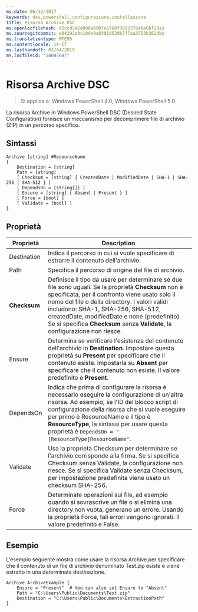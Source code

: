 ```yaml
---
ms.date: 06/12/2017
keywords: dsc,powershell,configurazione,installazione
title: Risorsa Archive DSC
ms.openlocfilehash: d5ccd242d000a0907c6768f30923764be6bf20a3
ms.sourcegitcommit: e04292a9c10de9a8391d529b7f7aa3753b362dbe
ms.translationtype: MTE95
ms.contentlocale: it-IT
ms.lasthandoff: 01/04/2019
ms.locfileid: "54047647"
---
```

# <a name="dsc-archive-resource"></a>Risorsa Archive DSC

> Si applica a: Windows PowerShell 4.0, Windows PowerShell 5.0

La risorsa Archive in Windows PowerShell DSC (Desired State Configuration) fornisce un meccanismo per decomprimere file di archivio (ZIP) in un percorso specifico.

## <a name="syntax"></a>Sintassi
```MOF
Archive [string] #ResourceName
{
    Destination = [string]
    Path = [string]
    [ Checksum = [string] { CreatedDate | ModifiedDate | SHA-1 | SHA-256 | SHA-512 } ]
    [ DependsOn = [string[]] ]
    [ Ensure = [string] { Absent | Present } ]
    [ Force = [bool] ]
    [ Validate = [bool] ]
}
```

## <a name="properties"></a>Proprietà

|  Proprietà  |  Description   |
|---|---|
| Destination| Indica il percorso in cui si vuole specificare di estrarre il contenuto dell'archivio.|
| Path| Specifica il percorso di origine del file di archivio.|
| __Checksum__| Definisce il tipo da usare per determinare se due file sono uguali. Se la proprietà __Checksum__ non è specificata, per il confronto viene usato solo il nome del file o della directory. I valori validi includono: SHA-1, SHA-256, SHA-512, createdDate, modifiedDate e none (predefinito). Se si specifica __Checksum__ senza __Validate__, la configurazione non riesce.|
| Ensure| Determina se verificare l'esistenza del contenuto dell'archivio in __Destination__. Impostare questa proprietà su __Present__ per specificare che il contenuto esiste. Impostarla su __Absent__ per specificare che il contenuto non esiste. Il valore predefinito è __Present__.|
| DependsOn | Indica che prima di configurare la risorsa è necessario eseguire la configurazione di un'altra risorsa. Ad esempio, se l'ID del blocco script di configurazione della risorsa che si vuole eseguire per primo è ResourceName e il tipo è __ResourceType__, la sintassi per usare questa proprietà è `DependsOn = "[ResourceType]ResourceName"`.|
| Validate| Usa la proprietà Checksum per determinare se l'archivio corrisponde alla firma. Se si specifica Checksum senza Validate, la configurazione non riesce. Se si specifica Validate senza Checksum, per impostazione predefinita viene usato un checksum SHA-256.|
| Force| Determinate operazioni sui file, ad esempio quando si sovrascrive un file o si elimina una directory non vuota, generano un errore. Usando la proprietà Force, tali errori vengono ignorati. Il valore predefinito è False.|

## <a name="example"></a>Esempio

L'esempio seguente mostra come usare la risorsa Archive per specificare che il contenuto di un file di archivio denominato Test.zip esiste e viene estratto in una determinata destinazione.

```
Archive ArchiveExample {
    Ensure = "Present"  # You can also set Ensure to "Absent"
    Path = "C:\Users\Public\Documents\Test.zip"
    Destination = "C:\Users\Public\Documents\ExtractionPath"
}
```